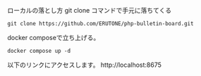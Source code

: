 ローカルの落とし方
git clone コマンドで手元に落ちてくる 
```
git clone https://github.com/ERUTONE/php-bulletin-board.git

```
docker composeで立ち上げる。 
```
docker compose up -d
```

以下のリンクにアクセスします。 http://localhost:8675
